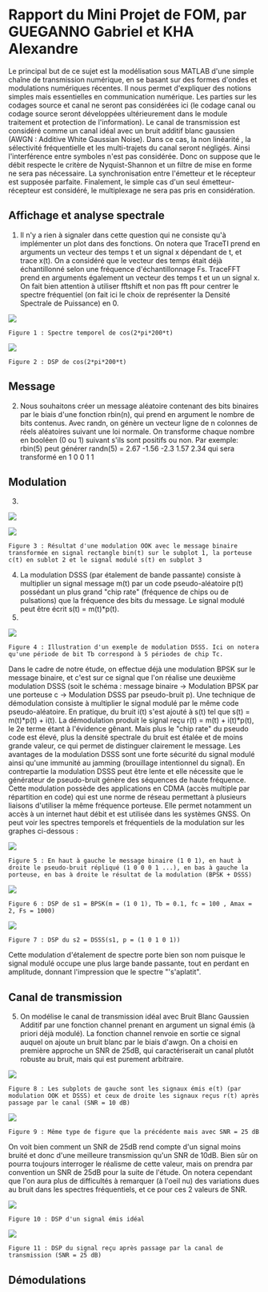 # Rapport du Mini Projet de FOM, par GUEGANNO Gabriel et KHA Alexandre

Le principal but de ce sujet est la modélisation sous MATLAB d'une simple chaîne de transmission numérique, en se basant sur des formes d'ondes et modulations numériques récentes. 
Il nous permet d'expliquer des notions simples mais essentielles en communication numérique. Les parties sur les codages source et canal ne seront pas considérées ici (le codage canal ou codage source seront développées ultérieurement dans le module traitement et protection de l'information).
Le canal de transmission est considéré comme un canal idéal avec un bruit additif blanc gaussien (AWGN : Additive White Gaussian Noise). Dans ce cas, la non linéarité , la sélectivité fréquentielle et les multi-trajets du canal seront négligés. Ainsi l'interférence entre symboles n'est pas considérée. Donc on suppose que le débit respecte le critère de Nyquist-Shannon et un filtre de mise en forme ne sera pas nécessaire.
La synchronisation entre l'émetteur et le récepteur est supposée parfaite. Finalement, le simple cas d'un seul émetteur-récepteur est considéré, le multiplexage ne sera pas pris en considération.

## Affichage et analyse spectrale
1. Il n'y a rien à signaler dans cette question qui ne consiste qu'à implémenter un plot dans des fonctions.
On notera que TraceTI prend en arguments un vecteur des temps t et un signal x dépendant de t, et trace x(t). On a considéré que le vecteur des temps était déjà échantillonné selon une fréquence d'échantillonnage Fs.
TraceFFT prend en arguments également un vecteur des temps t et un  un signal x. On fait bien attention à utiliser fftshift et non pas fft pour centrer le spectre fréquentiel (on fait ici le choix de représenter la Densité Spectrale de Puissance) en 0.

![](Graphes/Q1_Spectre_tempo.png)

    Figure 1 : Spectre temporel de cos(2*pi*200*t)

![](Graphes/Q1_Spectre_freq.png)

    Figure 2 : DSP de cos(2*pi*200*t)
    
## Message
2. Nous souhaitons créer un message aléatoire contenant des bits binaires par le biais d'une fonction rbin(n), qui prend en argument le nombre de bits contenus. Avec randn, on génère un vecteur ligne de n colonnes de réels aléatoires suivant une loi normale. On transforme chaque nombre en booléen (0 ou 1) suivant s'ils sont positifs ou non. Par exemple:
rbin(5) peut générer randn(5) =  2.67 -1.56 -2.3 1.57  2.34  qui sera transformé en  1 0 0 1 1

## Modulation
3. 
 
![](Graphes/Q3_Modulation_OOK.png)

![](Graphes/Q3_Signal_OOK.png)

    Figure 3 : Résultat d'une modulation OOK avec le message binaire transformée en signal rectangle bin(t) sur le subplot 1, la porteuse c(t) en sublot 2 et le signal modulé s(t) en subplot 3


4. La modulation DSSS (par étalement de bande passante) consiste à multiplier un signal message m(t) par un code pseudo-aléatoire p(t) possédant un plus grand "chip rate" (fréquence de chips ou de pulsations) que la fréquence des bits du message. Le signal modulé peut être écrit s(t) = m(t)*p(t).
5. 
![](Graphes/Q4_Modulation_DSSS.jpg)

    Figure 4 : Illustration d'un exemple de modulation DSSS. Ici on notera qu'une période de bit Tb correspond à 5 périodes de chip Tc. 

Dans le cadre de notre étude, on effectue déjà une modulation BPSK sur le message binaire, et c'est sur ce signal que l'on réalise une deuxième modulation DSSS (soit le schéma : message binaire -> Modulation BPSK par une porteuse c -> Modulation DSSS par pseudo-bruit p).
Une technique de démodulation consiste à multiplier le signal modulé par le même code pseudo-aléatoire. En pratique, du bruit i(t) s'est ajouté à s(t) tel que s(t) = m(t)*p(t) + i(t).
La démodulation produit le signal reçu r(t) = m(t) + i(t)*p(t), le 2e terme étant à l'évidence gênant. Mais plus le "chip rate" du pseudo code est élevé, plus la densité spectrale du bruit est étalée et de moins grande valeur, ce qui permet de distinguer clairement le message.
Les avantages de la modulation DSSS sont une forte sécurité du signal modulé ainsi qu'une immunité au jamming (brouillage intentionnel du signal). En contrepartie la modulation DSSS peut être lente et elle nécessite que le générateur de pseudo-bruit génère des séquences de haute fréquence. 
Cette modulation possède des applications en CDMA (accès multiple par répartition en code) qui est une norme de réseau permettant à plusieurs liaisons d'utiliser la même fréquence porteuse. Elle permet notamment un accès à un internet haut débit et est utilisée dans les systèmes GNSS.
On peut voir les spectres temporels et fréquentiels de la modulation sur les graphes ci-dessous :

![](Graphes/Q4_DSSS.png)

    Figure 5 : En haut à gauche le message binaire (1 0 1), en haut à droite le pseudo-bruit répliqué (1 0 0 0 1 ...), en bas à gauche la porteuse, en bas à droite le résultat de la modulation (BPSK + DSSS)
        
![](Graphes/Q4_Spectre_freq_m.png)

    Figure 6 : DSP de s1 = BPSK(m = (1 0 1), Tb = 0.1, fc = 100 , Amax = 2, Fs = 1000)
        
![](Graphes/Q4_Spectre_freq_s.png)

    Figure 7 : DSP du s2 = DSSS(s1, p = (1 0 1 0 1))
        
 Cette modulation d'étalement de spectre porte bien son nom puisque le signal modulé occupe une plus large bande passante, tout en perdant en amplitude, donnant l'impression que le spectre "'s'aplatit".
 
 ## Canal de transmission
 
 5. On modélise le canal de transmission idéal avec Bruit Blanc Gaussien Additif par une fonction channel prenant en argument un signal émis (à priori déjà modulé).
 La fonction channel renvoie en sortie ce signal auquel on ajoute un bruit blanc par le biais d'awgn. On a choisi en première approche un SNR de 25dB, qui caractériserait un canal plutôt robuste au bruit, mais qui est purement arbitraire.
 
 ![](Graphes/Q5_temporel_bad.png)
 
    Figure 8 : Les subplots de gauche sont les signaux émis e(t) (par modulation OOK et DSSS) et ceux de droite les signaux reçus r(t) après passage par le canal (SNR = 10 dB)
        
![](Graphes/Q5_temporel.png)

    Figure 9 : Même type de figure que la précédente mais avec SNR = 25 dB
        
 On voit bien comment un SNR de 25dB rend compte d'un signal moins bruité et donc d'une meilleure transmission qu'un SNR de 10dB. Bien sûr on pourra toujours interroger le réalisme de cette valeur, mais on prendra par convention un SNR de 25dB pour la suite de l'étude.
 On notera cependant que l'on aura plus de difficultés à remarquer (à l'oeil nu) des variations dues au bruit dans les spectres fréquentiels, et ce pour ces 2 valeurs de SNR.
 
 ![](Graphes/Q5_freq_ideal.png)
 
    Figure 10 : DSP d'un signal émis idéal
 
 ![](Graphes/Q5-freq_awgn.png)
 
    Figure 11 : DSP du signal reçu après passage par la canal de transmission (SNR = 25 dB)

## Démodulations



